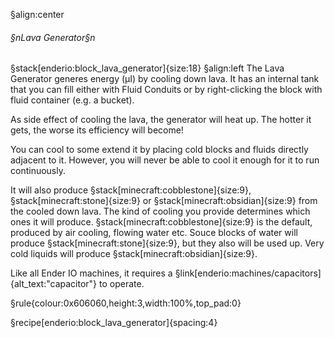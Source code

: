§align:center
###### §nLava Generator§n
§stack[enderio:block_lava_generator]{size:18}
§align:left
The Lava Generator generes energy (µI) by cooling down lava. It has an internal tank that you can fill either with Fluid Conduits or by right-clicking the block with fluid container (e.g. a bucket).

As side effect of cooling the lava, the generator will heat up. The hotter it gets, the worse its efficiency will become!

You can cool to some extend it by placing cold blocks and fluids directly adjacent to it. However, you will never be able to cool it enough for it to run continuously.

It will also produce §stack[minecraft:cobblestone]{size:9}, §stack[minecraft:stone]{size:9} or §stack[minecraft:obsidian]{size:9} from the cooled down lava. The kind of cooling you provide determines which ones it will produce. §stack[minecraft:cobblestone]{size:9} is the default, produced by air cooling, flowing water etc. Souce blocks of water will produce §stack[minecraft:stone]{size:9}, but they also will be used up. Very cold liquids will produce §stack[minecraft:obsidian]{size:9}.

Like all Ender IO machines, it requires a §link[enderio:machines/capacitors]{alt_text:"capacitor"} to operate.

§rule{colour:0x606060,height:3,width:100%,top_pad:0}

§recipe[enderio:block_lava_generator]{spacing:4}